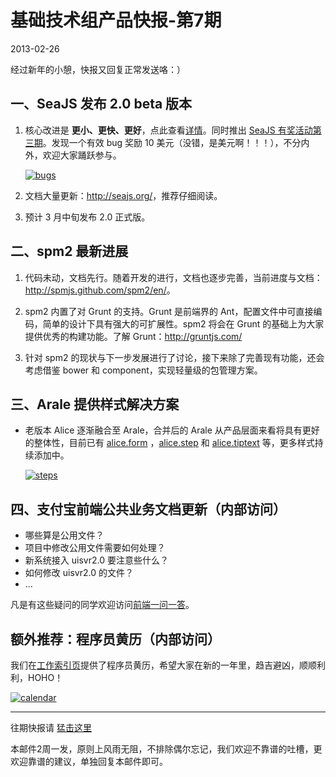 # 基础技术组产品快报-第7期

2013-02-26

经过新年的小憩，快报又回复正常发送咯：）

## 一、SeaJS 发布 2.0 beta 版本

  1. 核心改进是 **更小、更快、更好**，点此查看[详情](https://github.com/seajs/seajs/issues/529)。同时推出 [SeaJS 有奖活动第三期](https://github.com/seajs/seajs/issues/546)。发现一个有效 bug 奖励 10 美元（没错，是美元啊！！！），不分内外，欢迎大家踊跃参与。
  
      [![bugs](https://f.cloud.github.com/assets/340282/194889/cc43aa2c-7fc4-11e2-8dc5-3bf44d89e0ca.jpg)](https://github.com/seajs/seajs/issues/546)
  
  2. 文档大量更新：<http://seajs.org/>，推荐仔细阅读。

  3. 预计 3 月中旬发布 2.0 正式版。

## 二、spm2 最新进展


  1. 代码未动，文档先行。随着开发的进行，文档也逐步完善，当前进度与文档：<http://spmjs.github.com/spm2/en/>。
  
  2. spm2 内置了对 Grunt 的支持。Grunt 是前端界的 Ant，配置文件中可直接编码，简单的设计下具有强大的可扩展性。spm2 将会在 Grunt 的基础上为大家提供优秀的构建功能。了解 Grunt：<http://gruntjs.com/>
  
  3. 针对 spm2 的现状与下一步发展进行了讨论，接下来除了完善现有功能，还会考虑借鉴 bower 和 component，实现轻量级的包管理方案。
  
## 三、Arale 提供样式解决方案

- 老版本 Alice 逐渐融合至 Arale，合并后的 Arale 从产品层面来看将具有更好的整体性，目前已有 [alice.form](http://aliceui.github.com/form/) ，[alice.step](http://aliceui.github.com/step/) 和 [alice.tiptext](http://aliceui.github.com/tiptext/) 等，更多样式持续添加中。

    [![steps](https://f.cloud.github.com/assets/340282/194891/f1609afe-7fc4-11e2-882e-015ff02e8eb0.jpg)
](http://aliceui.github.com/step/)

## 四、支付宝前端公共业务文档更新（内部访问）

- 哪些算是公用文件？
- 项目中修改公用文件需要如何处理？
- 新系统接入 uisvr2.0 要注意些什么？
- 如何修改 uisvr2.0 的文件？
- …

凡是有这些疑问的同学欢迎访问[前端一问一答](http://site.alipay.im/questions/)。

## 额外推荐：程序员黄历（内部访问）

我们在[工作索引页](http://alipay.im/)提供了程序员黄历，希望大家在新的一年里，趋吉避凶，顺顺利利，HOHO！

[![calendar](https://f.cloud.github.com/assets/340282/194892/0290ab66-7fc5-11e2-8a35-3411bdfe109b.jpg)
](http://alipay.im/)


---

往期快报请 [猛击这里](https://github.com/alipay/wd-public/issues?labels=tech-news&page=1&state=closed)

本邮件2周一发，原则上风雨无阻，不排除偶尔忘记，我们欢迎不靠谱的吐槽，更欢迎靠谱的建议，单独回复本邮件即可。